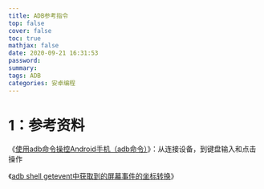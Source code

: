 ```yaml
---
title: ADB参考指令
top: false
cover: false
toc: true
mathjax: false
date: 2020-09-21 16:31:53
password:
summary:
tags: ADB
categories: 安卓编程
---
```


# 1：参考资料

《[使用adb命令操控Android手机（adb命令）](https://www.cnblogs.com/hyf20131113/p/10919586.html)》：从连接设备，到键盘输入和点击操作

《[adb shell getevent中获取到的屏幕事件的坐标转换](http://www.360doc.com/content/14/0628/14/426085_390487096.shtml)》